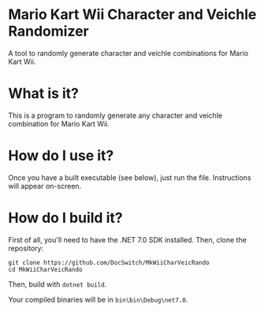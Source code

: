 # Mario Kart Wii Character and Veichle Randomizer
A tool to randomly generate character and veichle combinations for Mario Kart Wii.

# What is it?
This is a program to randomly generate any character and veichle combination for Mario Kart Wii.

# How do I use it? 
Once you have a built executable (see below), just run the file. Instructions will appear on-screen.

# How do I build it?
First of all, you'll need to have the .NET 7.0 SDK installed. Then, clone the repository:

    git clone https://github.com/DocSwitch/MkWiiCharVeicRando
    cd MkWiiCharVeicRando
    
Then, build with `dotnet build`.

Your compiled binaries will be in `bin\bin\Debug\net7.0`.
